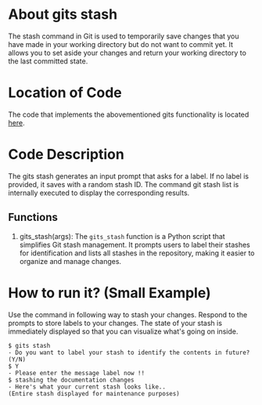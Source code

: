 # About gits stash
The stash command in Git is used to temporarily save changes that you have made in your working directory but do 
not want to commit yet. It allows you to set aside your changes and return your working directory to the last committed 
state. 

# Location of Code
The code that implements the abovementioned gits functionality is located [here](https://github.com/amoghmahesh14/GITS/blob/master/code/gits_stash.py).

# Code Description
The gits stash generates an input prompt that asks for a label. If no label is provided, it saves with a random stash ID.
The command git stash list is internally executed to display the corresponding results.
## Functions
1. gits_stash(args):
The `gits_stash` function is a Python script that simplifies Git stash management. It prompts users to label their 
stashes for identification and lists all stashes in the repository, making it easier to organize and manage changes.


# How to run it? (Small Example)
Use the command in following way to stash your changes. Respond to the prompts to store labels to your changes.
The state of your stash is immediately displayed so that you can visualize what's going on inside.
```
$ gits stash 
- Do you want to label your stash to identify the contents in future? (Y/N)
$ Y
- Please enter the message label now !!
$ stashing the documentation changes
- Here's what your current stash looks like..
(Entire stash displayed for maintenance purposes)

```